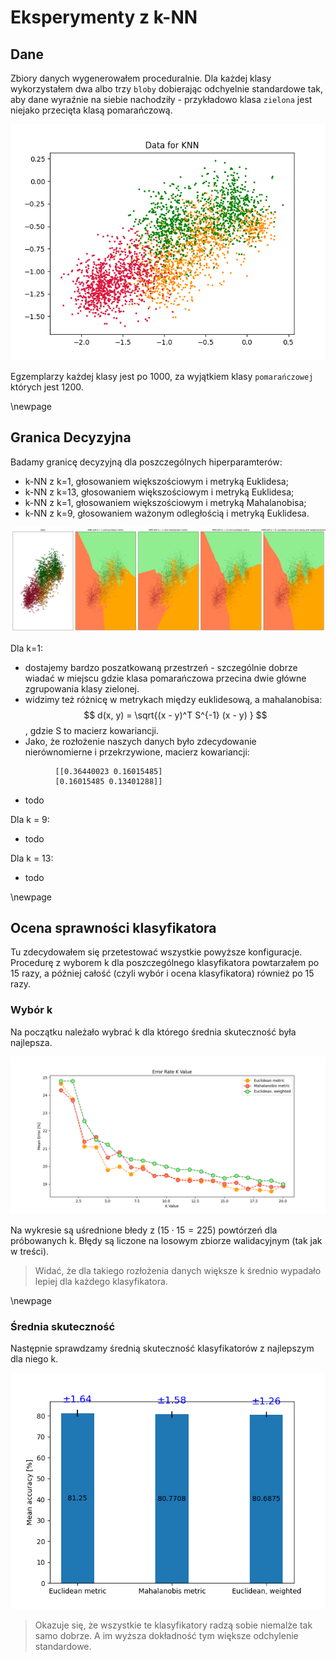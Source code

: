 # Eksperymenty z k-NN

## Dane 

Zbiory danych wygenerowałem proceduralnie.
Dla każdej klasy wykorzystałem dwa albo trzy `bloby` dobierając 
odchyelnie standardowe tak, aby dane wyraźnie na siebie nachodziły - przykładowo
klasa `zielona` jest niejako przecięta klasą pomarańczową. 


![](./imgs/data_1.png)

Egzemplarzy każdej klasy jest po 1000, za wyjątkiem klasy `pomarańczowej` których jest 1200.

\newpage
## Granica Decyzyjna

Badamy granicę decyzyjną dla poszczególnych hiperparamterów:

- k-NN z k=1, głosowaniem większościowym i metryką Euklidesa;
- k-NN z k=13, głosowaniem większościowym i metryką Euklidesa;
- k-NN z k=1, głosowaniem większościowym i metryką Mahalanobisa;
- k-NN z k=9, głosowaniem ważonym odległością i metryką Euklidesa.

![](./imgs/space_1.png)

Dla k=1:

- dostajemy bardzo poszatkowaną przestrzeń - szczególnie dobrze wiadać w miejscu gdzie klasa pomarańczowa
 przecina dwie główne zgrupowania klasy zielonej.
- widzimy też różnicę w metrykach między euklidesową, a mahalanobisa:
$$ d(x, y) = \sqrt{(x - y)^T S^{-1} (x - y) } $$, gdzie S to macierz kowariancji.
- Jako, że rozłożenie naszych danych było zdecydowanie nierównomierne i przekrzywione, macierz kowariancji:
```
          [[0.36440023 0.16015485]
          [0.16015485 0.13401288]]
```
- todo
 
Dla k = 9:

- todo
 
Dla k = 13:

- todo


\newpage

## Ocena sprawności klasyfikatora 

Tu zdecydowałem się przetestować wszystkie powyższe konfiguracje.
Procedurę z wyborem k dla poszczególnego klasyfikatora powtarzałem po 15 razy, a później 
całość (czyli wybór i ocena klasyfikatora) również po 15 razy.


### Wybór k

Na początku należało wybrać k dla którego średnia skuteczność była najlepsza.

![img](./imgs/k_value_with_errors_1.png)

Na wykresie są uśrednione błedy z ($15 \cdot 15 = 225$) powtórzeń dla próbowanych k.
Błędy są liczone na losowym zbiorze walidacyjnym (tak jak w treści).

> Widać, że dla takiego rozłożenia danych większe k średnio wypadało lepiej dla każdego
> klasyfikatora.

\newpage

### Średnia skuteczność 
Następnie sprawdzamy średnią skuteczność klasyfikatorów z najlepszym dla niego k.

![](./imgs/mean_accuracy_1.png)

> Okazuje się, że wszystkie te klasyfikatory radzą sobie niemalże tak samo dobrze.
> A im wyższa dokładność tym większe odchylenie standardowe.




